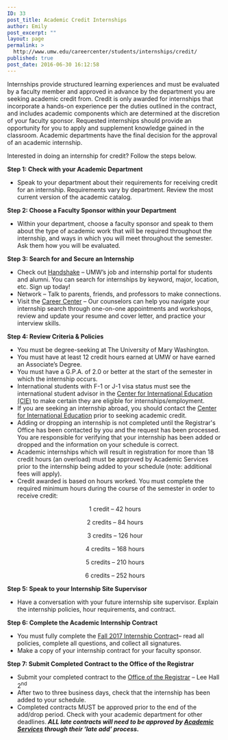```yaml
---
ID: 33
post_title: Academic Credit Internships
author: Emily
post_excerpt: ""
layout: page
permalink: >
  http://www.umw.edu/careercenter/students/internships/credit/
published: true
post_date: 2016-06-30 16:12:58
---
```

Internships provide structured learning experiences and must be evaluated by a faculty member and approved in advance by the department you are seeking academic credit from. Credit is only awarded for internships that incorporate a hands-on experience per the duties outlined in the contract, and includes academic components which are determined at the discretion of your faculty sponsor. Requested internships should provide an opportunity for you to apply and supplement knowledge gained in the classroom. Academic departments have the final decision for the approval of an academic internship.

Interested in doing an internship for credit? Follow the steps below.

<strong>Step 1: Check with your Academic Department</strong>
<ul>
 	<li>Speak to your department about their requirements for receiving credit for an internship. Requirements vary by department. Review the most current version of the academic catalog.</li>
</ul>
<strong>Step 2: Choose a Faculty Sponsor within your Department</strong>
<ul>
 	<li>Within your department, choose a faculty sponsor and speak to them about the type of academic work that will be required throughout the internship, and ways in which you will meet throughout the semester. Ask them how you will be evaluated.</li>
</ul>
<strong>Step 3: Search for and Secure an Internship</strong>
<ul>
 	<li>Check out <a href="https://www.umw.edu/careercenter/handshake/">Handshake</a> – UMW’s job and internship portal for students and alumni. You can search for internships by keyword, major, location, etc. Sign up today!</li>
 	<li>Network – Talk to parents, friends, and professors to make connections.</li>
 	<li>Visit the <a href="https://www.umw.edu/careercenter/">Career Center</a> – Our counselors can help you navigate your internship search through one-on-one appointments and workshops, review and update your resume and cover letter, and practice your interview skills.</li>
</ul>
<strong>Step 4: Review Criteria &amp; Policies</strong>
<ul>
 	<li>You must be degree-seeking at The University of Mary Washington.</li>
 	<li>You must have at least 12 credit hours earned at UMW or have earned an Associate’s Degree.</li>
 	<li>You must have a G.P.A. of 2.0 or better at the start of the semester in which the internship occurs.</li>
 	<li>International students with F-1 or J-1 visa status must see the international student advisor in the <a href="http://international.umw.edu/study-abroad-2/program-search/internships-abroad-2/">Center for International Education (CIE)</a> to make certain they are eligible for internships/employment.</li>
 	<li>If you are seeking an internship abroad, you should contact the <a href="http://international.umw.edu/study-abroad-2/program-search/internships-abroad-2/">Center for International Education</a> prior to seeking academic credit.</li>
 	<li>Adding or dropping an internship is not completed until the Registrar's Office has been contacted by you and the request has been processed. You are responsible for verifying that your internship has been added or dropped and the information on your schedule is correct.</li>
 	<li>Academic internships which will result in registration for more than 18 credit hours (an overload) must be approved by Academic Services prior to the internship being added to your schedule (note: additional fees will apply).</li>
 	<li>Credit awarded is based on hours worked. You must complete the required minimum hours during the course of the semester in order to receive credit:</li>
</ul>
<p style="text-align: center">1 credit – 42 hours</p>
<p style="text-align: center">2 credits – 84 hours</p>
<p style="text-align: center">3 credits – 126 hour</p>
<p style="text-align: center">4 credits – 168 hours</p>
<p style="text-align: center">5 credits – 210 hours</p>
<p style="text-align: center">6 credits – 252 hours</p>
<strong>Step 5: Speak to your Internship Site Supervisor</strong>
<ul>
 	<li>Have a conversation with your future internship site supervisor. Explain the internship policies, hour requirements, and contract.</li>
</ul>
<strong>Step 6: Complete the Academic Internship Contract</strong>
<ul>
 	<li>You must fully complete the <a href="http://www.umw.edu/careercenter/wp-content/uploads/sites/41/2016/06/internshipcontract2edit2.pdf">Fall 2017 Internship Contract</a>– read all policies, complete all questions, and collect all signatures.</li>
 	<li>Make a copy of your internship contract for your faculty sponsor.</li>
</ul>
<strong>Step 7: Submit Completed Contract to the Office of the Registrar</strong>
<ul>
 	<li>Submit your completed contract to the <a href="http://academics.umw.edu/registrar/">Office of the Registrar</a> – Lee Hall 2<sup>nd</sup></li>
 	<li>After two to three business days, check that the internship has been added to your schedule.</li>
 	<li>Completed contracts MUST be approved prior to the end of the add/drop period. Check with your academic department for other deadlines.<strong><em> ALL late contracts will need to be approved by </em></strong><a href="http://academics.umw.edu/academicservices/"><strong><em>Academic Services</em></strong></a><strong><em> through their ‘late add’ process.</em></strong></li>
</ul>